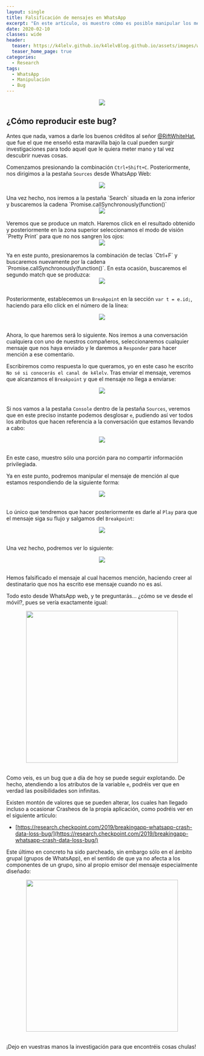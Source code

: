```yaml
---
layout: single
title: Falsificación de mensajes en WhatsApp
excerpt: "En este artículo, os muestro cómo es posible manipular los mensajes de otras personas en WhatsApp, explotando para ello un bug que a día de hoy sigue funcionando."
date: 2020-02-10
classes: wide
header:
  teaser: https://k4lelv.github.io/k4lelvBlog.github.io/assets/images/whatsapp-fake-messages/whatsapp.jpg
  teaser_home_page: true
categories:
  - Research
tags:
  - WhatsApp
  - Manipulación
  - Bug
---
```


<center>
<img src="https://k4lelv.github.io/k4lelvBlog.github.io/assets/images/whatsapp-fake-messages/whatsapp.jpg">
</center>

## ¿Cómo reproducir este bug?

Antes que nada, vamos a darle los buenos créditos al señor [@RiftWhiteHat](https://twitter.com/RiftWhiteHat), que fue el que me enseñó esta maravilla bajo la cual pueden surgir investigaciones para todo aquel que le quiera meter mano y tal vez descubrir nuevas cosas.

Comenzamos presionando la combinación `Ctrl+Shift+C`. Posteriormente, nos dirigimos a la pestaña `Sources` desde WhatsApp Web:

<center>
<img src="https://k4lelv.github.io/k4lelvBlog.github.io/assets/images/whatsapp-fake-messages/step1.jpg">
</center>

<br>
Una vez hecho, nos iremos a la pestaña `Search` situada en la zona inferior y buscaremos la cadena `Promise.callSynchronously(function()`

<center>
<img src="https://k4lelv.github.io/k4lelvBlog.github.io/assets/images/whatsapp-fake-messages/step2.jpg">
</center>

<br>
Veremos que se produce un match. Haremos click en el resultado obtenido y posteriormente en la zona superior seleccionamos el modo de visión `Pretty Print` para que no nos sangren los ojos:

<center>
<img src="https://k4lelv.github.io/k4lelvBlog.github.io/assets/images/whatsapp-fake-messages/step3.jpg">
</center>

<br>
Ya en este punto, presionaremos la combinación de teclas `Ctrl+F` y buscaremos nuevamente por la cadena `Promise.callSynchronously(function()`. En esta ocasión, buscaremos el segundo match que se produzca:

<center>
<img src="https://k4lelv.github.io/k4lelvBlog.github.io/assets/images/whatsapp-fake-messages/step4.jpg">
</center>

<br>

Posteriormente, establecemos un `Breakpoint` en la sección `var t = e.id;`, haciendo para ello click en el número de la línea:

<center>
<img src="https://k4lelv.github.io/k4lelvBlog.github.io/assets/images/whatsapp-fake-messages/step5.jpg">
</center>

<br>

Ahora, lo que haremos será lo siguiente. Nos iremos a una conversación cualquiera con uno de nuestros compañeros, seleccionaremos cualquier mensaje que nos haya enviado y le daremos a `Responder` para hacer mención a ese comentario.

Escribiremos como respuesta lo que queramos, yo en este caso he escrito `No sé si conocerás el canal de k4lelv`. Tras enviar el mensaje, veremos que alcanzamos el `Breakpoint` y que el mensaje no llega a enviarse:

<center>
<img src="https://k4lelv.github.io/k4lelvBlog.github.io/assets/images/whatsapp-fake-messages/step6.jpg">
</center>

<br>

Si nos vamos a la pestaña `Console` dentro de la pestaña `Sources`, veremos que en este preciso instante podemos desglosar `e`, pudiendo así ver todos los atributos que hacen referencia a la conversación que estamos llevando a cabo:

<center>
<img src="https://k4lelv.github.io/k4lelvBlog.github.io/assets/images/whatsapp-fake-messages/step7.jpg">
</center>

<br>

En este caso, muestro sólo una porción para no compartir información privilegiada.

Ya en este punto, podremos manipular el mensaje de mención al que estamos respondiendo de la siguiente forma:

<center>
<img src="https://k4lelv.github.io/k4lelvBlog.github.io/assets/images/whatsapp-fake-messages/step8.jpg">
</center>

<br>

Lo único que tendremos que hacer posteriormente es darle al `Play` para que el mensaje siga su flujo y salgamos del `Breakpoint`:

<center>
<img src="https://k4lelv.github.io/k4lelvBlog.github.io/assets/images/whatsapp-fake-messages/step9.jpg">
</center>

<br>

Una vez hecho, podremos ver lo siguiente:

<center>
<img src="https://k4lelv.github.io/k4lelvBlog.github.io/assets/images/whatsapp-fake-messages/step10.jpg">
</center>

<br>

Hemos falsificado el mensaje al cual hacemos mención, haciendo creer al destinatario que nos ha escrito ese mensaje cuando no es así.

Todo esto desde WhatsApp web, y te preguntarás... ¿cómo se ve desde el móvil?, pues se vería exactamente igual:

<center>
<img src="https://k4lelv.github.io/k4lelvBlog.github.io/assets/images/whatsapp-fake-messages/step11.jpg" width="400">
</center>

<br>

Como veis, es un bug que a día de hoy se puede seguir explotando. De hecho, atendiendo a los atributos de la variable `e`, podréis ver que en verdad las posibilidades son infinitas.

Existen montón de valores que se pueden alterar, los cuales han llegado incluso a ocasionar Crasheos de la propia aplicación, como podréis ver en el siguiente artículo:

* [https://research.checkpoint.com/2019/breakingapp-whatsapp-crash-data-loss-bug/](https://research.checkpoint.com/2019/breakingapp-whatsapp-crash-data-loss-bug/)

Este último en concreto ha sido parcheado, sin embargo sólo en el ámbito grupal (grupos de WhatsApp), en el sentido de que ya no afecta a los componentes de un grupo, sino al propio emisor del mensaje especialmente diseñado:

<center>
<img src="https://k4lelv.github.io/k4lelvBlog.github.io/assets/images/whatsapp-fake-messages/step12.jpg" width="400">
</center>

<br>

¡Dejo en vuestras manos la investigación para que encontréis cosas chulas!
